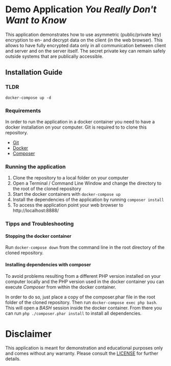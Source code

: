 # Demo Application *You Really Don't Want to Know*

This application demonstrates how to use asymmetric (public/private key)
encryption to en- and decrypt data on the client (in the web browser).
This allows to have fully encrypted data only in all communication between
client and server and on the server itself. The secret private key can
remain safely outside systems that are publically accessible.

## Installation Guide

### TLDR

    docker-compose up -d

### Requirements

In order to run the application in a docker container you need to have
a docker installation on your computer. Git is required to to clone this
repository.

- [Git](https://git-scm.com/)
- [Docker](https://www.docker.com/)
- [Composer](https://getcomposer.org/)

### Running the application

1. Clone the repository to a local folder on your computer
2. Open a Terminal / Command Line Window and change the directory to the
   root of the cloned repository
3.  Start the docker containers with `docker-compose up`
4. Install the dependencies of the application by running `composer install`
5. To access the application point your web browser to http://localhost:8888/

### Tipps and Troubleshooting

#### Stopping the docker container

Run `docker-compose down` from the command line in the root directory of the
cloned repository.
    
#### Installing dependencies with composer

To avoid problems resulting from a different PHP version installed on your
computer locally and the PHP version used in the docker container you can
execute *Composer* from within the docker container.

In order to do so, just place a copy of the composer.phar file in the root
folder of the cloned repository. Then run `docker-compose exec php bash`.
This will open a *BASH* session inside the docker container. From there
you can run `php ./composer.phar install` to install all dependencies.

# Disclaimer

This application is meant for demonstration and educational purposes only
and comes without any warranty. Please consult the [LICENSE](LICENSE) for
further details.
